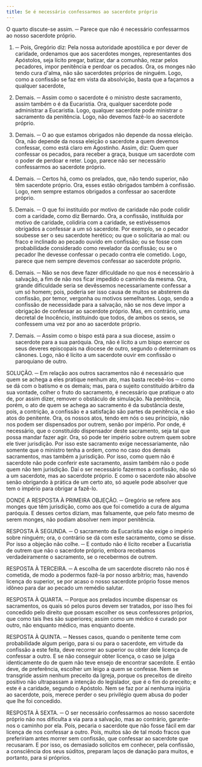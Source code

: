 ```yaml
---
title: Se é necessário confessarmos ao sacerdote próprio
---
```


O quarto discute-se assim. ─ Parece que não é necessário confessarmos ao nosso sacerdote próprio.  

1. ─ Pois, Gregório diz: Pela nossa autoridade apostólica e por dever de caridade, ordenamos que aos sacerdotes monges, representantes dos Apóstolos, seja lícito pregar, batizar, dar a comunhão, rezar pelos pecadores, impor penitência e perdoar os pecados. Ora, os monges não tendo cura d'alma, não são sacerdotes próprios de ninguém. Logo, como a confissão se faz em vista da absolvição, basta que a façamos a qualquer sacerdote,  

2. Demais. ─ Assim como o sacerdote é o ministro deste sacramento, assim também o é da Eucaristia. Ora, qualquer sacerdote pode administrar a Eucaristia. Logo, qualquer sacerdote pode ministrar o sacramento da penitência. Logo, não devemos fazê-lo ao sacerdote próprio.  

3. Demais. ─ O ao que estamos obrigados não depende da nossa eleição. Ora, não depende da nossa eleição o sacerdote a quem devemos confessar, como está claro em Agostinho. Assim, diz: Quem quer confessar os pecados, para receber a graça, busque um sacerdote com o poder de perdoar e reter. Logo, parece não ser necessário confessarmos ao sacerdote próprio.  

4. Demais. ─ Certos há, como os prelados, que, não tendo superior, não têm sacerdote próprio. Ora, esses estão obrigados também à confissão. Logo, nem sempre estamos obrigados a confessar ao sacerdote próprio.  

5. Demais. ─ O que foi instituído por motivo de caridade não pode colidir com a caridade, como diz Bernardo. Ora, a confissão, instituída por motivo de caridade, colidiria com a caridade, se estivéssemos obrigados a confessar a um só sacerdote. Por exemplo, se o pecador soubesse ser o seu sacerdote herético; ou que o solicitaria ao mal: ou fraco e inclinado ao pecado ouvido em confissão; ou se fosse com probabilidade considerado como revelador da confissão; ou se o pecador lhe devesse confessar o pecado contra ele cometido. Logo, parece que nem sempre devemos confessar ao sacerdote próprio.  

6. Demais. ─ Não se nos deve fazer dificuldade no que nos é necessário à salvação, a fim de não nos ficar impedido o caminho da mesma. Ora, grande dificuldade seria se devêssemos necessariamente confessar a um só homem; pois, poderia ser isso causa de muitos se absterem da confissão, por temor, vergonha ou motivos semelhantes. Logo, sendo a confissão de necessidade para a salvação, não se nos deve impor a obrigação de confessar ao sacerdote próprio.  Mas, em contrário, uma decretal de Inocêncio, instituindo que todos, de ambos os sexos, se confessem uma vez por ano ao sacerdote próprio.  

2. Demais. ─ Assim como o bispo está para a sua diocese, assim o sacerdote para a sua paróquia. Ora, não é lícito a um bispo exercer os seus deveres episcopais na diocese de outro, segundo o determinam os cânones. Logo, não é lícito a um sacerdote ouvir em confissão o paroquiano de outro.  

SOLUÇÃO. ─ Em relação aos outros sacramentos não é necessário que quem se achega a eles pratique nenhum ato, mas basta recebê-los ─ como se dá com o batismo e os demais; mas, para o sujeito constituído árbitro da sua vontade, colher o fruto do sacramento, é necessário que pratique o ato de, por assim dizer, remover o obstáculo de simulação. Na penitência, porém, o ato de quem se achega ao sacramento é da substância deste, pois, a contrição, a confissão e a satisfação são partes da penitência, e são atos do penitente. Ora, os nossos atos, tendo em nós o seu princípio, não nos podem ser dispensados por outrem, senão por império. Por onde, é necessário, que o constituído dispensador deste sacramento, seja tal que possa mandar fazer agir. Ora, só pode ter império sobre outrem quem sobre ele tiver jurisdição. Por isso este sacramento exige necessariamente, não somente que o ministro tenha a ordem, como no caso dos demais sacramentos, mas também a jurisdição. Por isso, como quem não é sacerdote não pode conferir este sacramento, assim também não o pode quem não tem jurisdição. Daí o ser necessário fazermos a confissão, não só a um sacerdote, mas ao sacerdote próprio. E como o sacerdote não absolve senão obrigando à prática de um certo ato, só aquele pode absolver que tem o império para obrigar a fazê-lo.  

DONDE A RESPOSTA À PRIMEIRA OBJEÇÃO. ─ Gregório se refere aos monges que têm jurisdição, como aos que foi cometido a cura de alguma paróquia. E desses certos diziam, mas falsamente, que pelo fato mesmo de serem monges, não podiam absolver nem impor penitência.  

RESPOSTA À SEGUNDA. ─ O sacramento da Eucaristia não exige o império sobre ninguém; ora, o contrário se dá com este sacramento, como se disse. Por isso a objeção não colhe. ─ E contudo não é lícito receber a Eucaristia de outrem que não o sacerdote próprio, embora recebamos verdadeiramente o sacramento, se o recebermos de outrem.  

RESPOSTA À TERCEIRA. ─ A escolha de um sacerdote discreto não nos é cometida, de modo a podermos fazê-la por nosso arbítrio; mas, havendo licença do superior, se por acaso o nosso sacerdote próprio fosse menos idôneo para dar ao pecado um remédio salutar.  

RESPOSTA À QUARTA. ─ Porque aos prelados incumbe dispensar os sacramentos, os quais só pelos puros devem ser tratados, por isso lhes foi concedido pelo direito que possam escolher os seus confessores próprios, que como tais lhes são superiores; assim como um médico é curado por outro, não enquanto médico, mas enquanto doente.  

RESPOSTA À QUINTA. ─ Nesses casos, quando o penitente teme com probabilidade algum perigo, para si ou para o sacerdote, em virtude da confissão a este feita, deve recorrer ao superior ou obter dele licença de confessar a outro. E se não conseguir obter licença, o caso se julga identicamente do de quem não teve ensejo de encontrar sacerdote. E então deve, de preferência, escolher um leigo a quem se confesse. Nem se transgride assim nenhum preceito da Igreja, porque os preceitos de direito positivo não ultrapassam a intenção do legislador, que é o fim do preceito; e este é a caridade, segundo o Apóstolo. Nem se faz por aí nenhuma injúria ao sacerdote, pois, merece perder o seu privilégio quem abusa do poder que lhe foi concedido.  

RESPOSTA À SEXTA. ─ O ser necessário confessarmos ao nosso sacerdote próprio não nos dificulta a via para a salvação, mas ao contrário, garante-nos o caminho por ela. Pois, pecaria o sacerdote que não fosse fácil em dar licença de nos confessar a outro. Pois, muitos são de tal modo fracos que prefeririam antes morrer sem confissão, que confessar ao sacerdote que recusaram. E por isso, os demasiado solícitos em conhecer, pela confissão, a consciência dos seus súditos, preparam laços de danação para muitos, e portanto, para si próprios.